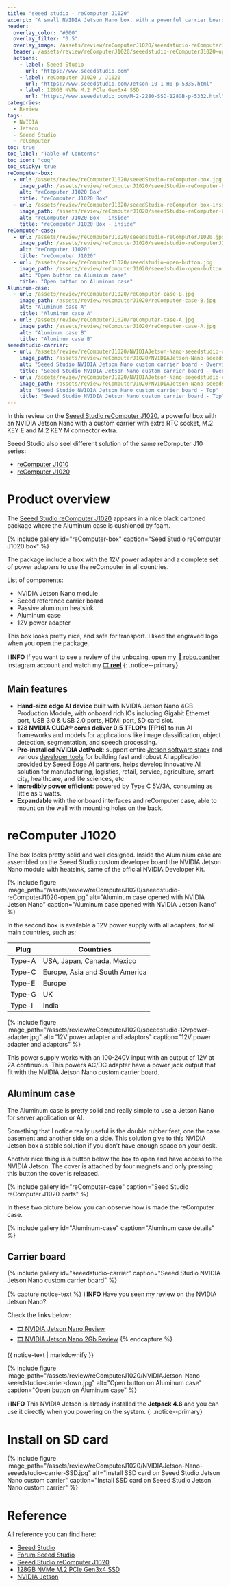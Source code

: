 ```yaml
---
title: "seeed studio - reComputer J1020"
excerpt: "A small NVIDIA Jetson Nano box, with a powerful carrier board"
header:
  overlay_color: "#000"
  overlay_filter: "0.5"
  overlay_image: /assets/review/reComputerJ1020/seeedstudio-reComputerJ1020-open.jpg
  teaser: /assets/review/reComputerJ1020/seeedstudio-reComputerJ1020-open.jpg
  actions:
    - label: Seeed Studio
      url: "https://www.seeedstudio.com"
    - label: reComputer J1020 / J1020
      url: "https://www.seeedstudio.com/Jetson-10-1-H0-p-5335.html"
    - label: 128GB NVMe M.2 PCle Gen3x4 SSD
      url: "https://www.seeedstudio.com/M-2-2280-SSD-128GB-p-5332.html"
categories:
  - Review
tags:
  - NVIDIA
  - Jetson
  - Seeed Studio
  - reComputer
toc: true
toc_label: "Table of Contents"
toc_icon: "cog"
toc_sticky: true
reComputer-box:
  - url: /assets/review/reComputerJ1020/seeedStudio-reComputer-box.jpg
    image_path: /assets/review/reComputerJ1020/seeedStudio-reComputer-box.jpg
    alt: "reComputer J1020 Box"
    title: "reComputer J1020 Box"
  - url: /assets/review/reComputerJ1020/seeedStudio-reComputer-box-inside.jpg
    image_path: /assets/review/reComputerJ1020/seeedStudio-reComputer-box-inside.jpg
    alt: "reComputer J1020 Box - inside"
    title: "reComputer J1020 Box - inside"
reComputer-case:
  - url: /assets/review/reComputerJ1020/seeedstudio-reComputerJ1020.jpg
    image_path: /assets/review/reComputerJ1020/seeedstudio-reComputerJ1020.jpg
    alt: "reComputer J1020"
    title: "reComputer J1020"
  - url: /assets/review/reComputerJ1020/seeedstudio-open-button.jpg
    image_path: /assets/review/reComputerJ1020/seeedstudio-open-button.jpg
    alt: "Open button on Aluminum case"
    title: "Open button on Aluminum case"
Aluminum-case:
  - url: /assets/review/reComputerJ1020/reComputer-case-B.jpg
    image_path: /assets/review/reComputerJ1020/reComputer-case-B.jpg
    alt: "Aluminum case A"
    title: "Aluminum case A"
  - url: /assets/review/reComputerJ1020/reComputer-case-A.jpg
    image_path: /assets/review/reComputerJ1020/reComputer-case-A.jpg
    alt: "Aluminum case B"
    title: "Aluminum case B"
seeedstudio-carrier:
  - url: /assets/review/reComputerJ1020/NVIDIAJetson-Nano-seeedstudio-carrier.jpg
    image_path: /assets/review/reComputerJ1020/NVIDIAJetson-Nano-seeedstudio-carrier.jpg
    alt: "Seeed Studio NVIDIA Jetson Nano custom carrier board - Overview"
    title: "Seeed Studio NVIDIA Jetson Nano custom carrier board - Overview"
  - url: /assets/review/reComputerJ1020/NVIDIAJetson-Nano-seeedstudio-carrier-top.jpg
    image_path: /assets/review/reComputerJ1020/NVIDIAJetson-Nano-seeedstudio-carrier-top.jpg
    alt: "Seeed Studio NVIDIA Jetson Nano custom carrier board - Top"
    title: "Seeed Studio NVIDIA Jetson Nano custom carrier board - Top"
---
```


In this review on the [Seeed Studio reComputer J1020](https://www.seeedstudio.com/Jetson-10-1-H0-p-5335.html), a powerful box with an NVIDIA Jetson Nano with a custom carrier with extra RTC socket, M.2 KEY E and M.2 KEY M connector extra.

Seeed Studio also seel different solution of the same reComputer J10 series:
* [reComputer J1010](https://www.seeedstudio.com/Jetson-10-1-A0-p-5336.html)
* [reComputer J1020](https://www.seeedstudio.com/Jetson-10-1-H0-p-5335.html)

# Product overview

The [Seeed Studio reComputer J1020](https://www.seeedstudio.com/Jetson-10-1-H0-p-5335.html) appears in a nice black cartoned package where the Aluminum case is cushioned by foam.

{% include gallery id="reComputer-box" caption="Seed Studio reComputer J1020 box" %}

The package include a box with the 12V power adapter and a complete set of power adapters to use the reComputer in all countries.

List of components:
* NVIDIA Jetson Nano module
* Seeed reference carrier board
* Passive aluminum heatsink
* Aluminum case
* 12V power adapter

This box looks pretty nice, and safe for transport. I liked the engraved logo when you open the package.

**ℹ️ INFO** If you want to see a review of the unboxing, open my [📸 robo.panther](https://www.instagram.com/robo.panther/) instagram account and watch my [🎞️ **reel**](https://www.instagram.com/reel/Cg4t5ZSlNfa/?igshid=YmMyMTA2M2Y=)
{: .notice--primary}

## Main features

* **Hand-size edge AI device** built with NVIDIA Jetson Nano 4GB Production Module, with onboard rich IOs including Gigabit Ethernet port, USB 3.0 & USB 2.0 ports, HDMI port, SD card slot. 
* **128 NVIDIA CUDA® cores deliver 0.5 TFLOPs (FP16)** to run AI frameworks and models for applications like image classification, object detection, segmentation, and speech processing.
* **Pre-installed NVIDIA JetPack**: support entire [Jetson software stack](https://developer.nvidia.com/embedded/develop/software) and various [developer tools](https://wiki.seeedstudio.com/Jetson-AI-developer-tools/) for building fast and robust AI application provided by Seeed Edge AI partners, helps develop innovative AI solution for manufacturing, logistics, retail, service, agriculture, smart city, healthcare, and life sciences, etc 
* **Incredibly power efficient**: powered by Type C 5V/3A, consuming as little as 5 watts.
* **Expandable** with the onboard interfaces and reComputer case, able to mount on the wall with mounting holes on the back.

# reComputer J1020

The box looks pretty solid and well designed. Inside the Aluminium case are assembled on the Seeed Studio custom developer board the NVIDIA Jetson Nano module with heatsink, same of the official NVIDIA Developer Kit.

{% include figure image_path="/assets/review/reComputerJ1020/seeedstudio-reComputerJ1020-open.jpg" alt="Aluminum case opened with NVIDIA Jetson Nano" caption="Aluminum case opened with NVIDIA Jetson Nano" %}

In the second box is available a 12V power supply with all adapters, for all main countries, such as:

| Plug   | Countries |
|--------|-----------|
| Type-A | USA, Japan, Canada, Mexico |
| Type-C | Europe, Asia and South America |
| Type-E | Europe |
| Type-G | UK | 
| Type-I | India | 

{% include figure image_path="/assets/review/reComputerJ1020/seeedstudio-12vpower-adapter.jpg" alt="12V power adapter and adaptors" caption="12V power adapter and adaptors" %}

This power supply works with an 100-240V input with an output of 12V at 2A continuous. This powers AC/DC adapter have a power jack output that fit with the NVIDIA Jetson Nano custom carrier board.

## Aluminum case

The Aluminum case is pretty solid and really simple to use a Jetson Nano for server application or AI. 

Something that I notice really useful is the double rubber feet, one the case basement and another side on a side. This solution give to this NVIDIA Jetson box a stable solution if you don't have enough space on your desk.

Another nice thing is a button below the box to open and have access to the NVIDIA Jetson. The cover is attached by four magnets and only pressing this button the cover is released.

{% include gallery id="reComputer-case" caption="Seed Studio reComputer J1020 parts" %}

In these two picture below you can observe how is made the reComputer case.

{% include gallery id="Aluminum-case" caption="Aluminum case details" %}

## Carrier board

{% include gallery id="seeedstudio-carrier" caption="Seeed Studio NVIDIA Jetson Nano custom carrier board" %}

{% capture notice-text %}
**ℹ️ INFO** Have you seen my review on the NVIDIA Jetson Nano?

Check the links below:
* [🎞️ NVIDIA Jetson Nano Review](https://youtu.be/KfOjhXq8Um4)
* [🎞️ NVIDIA Jetson Nano 2Gb Review](https://rnext.it/review/nvidia-jetson-nano-2gb/)
{% endcapture %}

<div class="notice--primary">
  {{ notice-text | markdownify }}
</div>


{% include figure image_path="/assets/review/reComputerJ1020/NVIDIAJetson-Nano-seeedstudio-carrier-down.jpg" alt="Open button on Aluminum case" caption="Open button on Aluminum case" %}

**ℹ️ INFO** This NVIDIA Jetson is already installed the **Jetpack 4.6** and you can use it directly when you powering on the system.
{: .notice--primary}

# Install on SD card

{% include figure image_path="/assets/review/reComputerJ1020/NVIDIAJetson-Nano-seeedstudio-carrier-SSD.jpg" alt="Install SSD card on Seeed Studio  Jetson Nano custom carrier" caption="Install SSD card on Seeed Studio  Jetson Nano custom carrier" %}

# Reference

All reference you can find here:
* [Seeed Studio](https://www.seeedstudio.com)
* [Forum Seeed Studio](https://forum.seeedstudio.com)
* [Seeed Studio reComputer J1020](https://www.seeedstudio.com/Jetson-10-1-H0-p-5335.html)
* [128GB NVMe M.2 PCle Gen3x4 SSD](https://www.seeedstudio.com/M-2-2280-SSD-128GB-p-5332.html)
* [NVIDIA Jetson](https://developer.nvidia.com/buy-jetson)